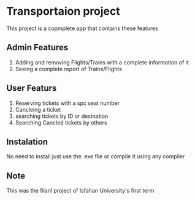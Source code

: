 # Transportaion project
This project is a copmplete app that contains these features
## Admin Features
1) Adding and removing Flights/Trains with a complete information of it
2) Seeing a complete report of Trains/Flights

## User Featurs
1) Reserving tickets with a spc seat number
2) Cancleing a ticket
3) searching tickets by ID or destnation
4) Searching Cancled tickets by others

## Instalation
No need to install just use the .exe file or compile it using any compiler

## Note
This was the filanl project of Isfahan University's first term
